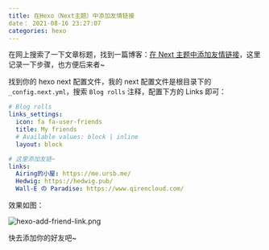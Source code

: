 ```yaml
---
title: 在Hexo（Next主题）中添加友情链接
date： 2021-08-16 23:27:07
categories: hexo
---
```


在网上搜索了一下文章标题，找到一篇博客：[在 Next 主题中添加友情链接](https://www.mls-tech.info/hexo/hexo-set-friend-links/)，这里记录一下步骤，也方便后来者~

找到你的 hexo next 配置文件，我的 next 配置文件是根目录下的 `_config.next.yml`，搜索 `Blog rolls` 注释，配置下方的 Links 即可：

```yaml
# Blog rolls
links_settings:
  icon: fa fa-user-friends
  title: My friends
  # Available values: block | inline
  layout: block

# 这里添加友链~
links:
  Airing的小屋: https://me.ursb.me/
  Hedwig: https://hedwig.pub/
  Wall-E の Paradise: https://www.qirencloud.com/
```

效果如图：

![hexo-add-friend-link.png](https://file.bruski.wang/images/hexo-add-friend-link.png)

快去添加你的好友吧~
